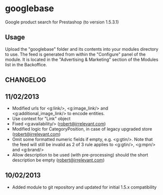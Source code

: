 googlebase
========

Google product search for Prestashop (to version 1.5.3.1)

Usage
-------

Upload the "googlebase" folder and its contents into your modules directory to use. The feed is generated from within the "Configure" panel of the module. It is located in
the "Advertising & Marketing" section of the Modules list in the Backoffice.

CHANGELOG
-------------

11/02/2013
-------------

- Modified urls for <g:link/>, <g:image_link/> and <g:additional_image_link/> to encode entities.
- Use context for "Link" object
- Fixed <g:availability/> (robert@irrelevant.com)
- Modified logic for CategoryPosition, in case of legacy upgraded store (robert@irrelevant.com)
- Omit some formatted numeric fields if empty, e.g. <g:gtin/>. Note that the feed will still be invalid as 2 of 3 rule applies to <g:gtin/>, <g:mpn/> and <g:brand/>
- Allow description to be used (with pre-processing) should the short description be empty (robert@irrelevant.com)

10/02/2013
-------------

- Added module to git repository and updated for initial 1.5.x compatibility